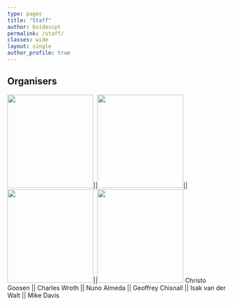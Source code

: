 ```yaml
---
type: pages
title: "Staff"
author: bsidescpt
permalink: /staff/
classes: wide
layout: single
author_profile: true
---
```


## Organisers

<img src="https://bsidescapetown.co.za/wp-content/uploads/2017/11/High_voltage_warning.jpg" width="196" height="213">||<img src="https://bsidescapetown.co.za/wp-content/uploads/2017/11/High_voltage_warning.jpg" width="196" height="213">||<img src="https://bsidescapetown.co.za/wp-content/uploads/2017/11/High_voltage_warning.jpg" width="196" height="213">||<img src="https://bsidescapetown.co.za/wp-content/uploads/2017/11/High_voltage_warning.jpg" width="196" height="213">
Christo Goosen || Charles Wroth || Nuno Almeda || Geoffrey Chisnall || Isak van der Walt || Mike Davis
